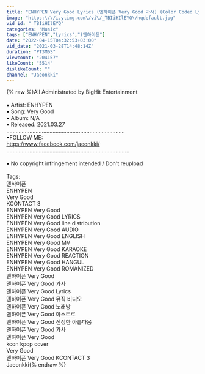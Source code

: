 ```yaml
---
title: "ENHYPEN Very Good Lyrics (엔하이픈 Very Good 가사) (Color Coded Lyrics)"
image: "https:\/\/i.ytimg.com\/vi\/_TBIiHIlEYQ\/hqdefault.jpg"
vid_id: "_TBIiHIlEYQ"
categories: "Music"
tags: ["ENHYPEN","Lyrics","(엔하이픈"]
date: "2022-04-15T04:32:53+03:00"
vid_date: "2021-03-28T14:48:14Z"
duration: "PT3M6S"
viewcount: "204157"
likeCount: "5514"
dislikeCount: ""
channel: "Jaeonkki"
---
```

{% raw %}All Administrated by BigHit Entertainment<br /><br />• Artist: ENHYPEN<br />• Song: Very Good<br />• Album: N/A<br />• Released: 2021.03.27<br />.............................................................................<br />•FOLLOW ME:<br /><a rel="nofollow" target="blank" href="https://www.facebook.com/jaeonkki/​">https://www.facebook.com/jaeonkki/​</a><br />................................................................................<br /><br />• No copyright infringement intended / Don't reupload<br /><br />Tags:<br />엔하이픈<br />ENHYPEN<br />Very Good<br />KCONTACT 3<br />ENHYPEN Very Good<br />ENHYPEN Very Good LYRICS<br />ENHYPEN Very Good line distribution<br />ENHYPEN Very Good AUDIO<br />ENHYPEN Very Good ENGLISH<br />ENHYPEN Very Good MV<br />ENHYPEN Very Good KARAOKE<br />ENHYPEN Very Good REACTION<br />ENHYPEN Very Good HANGUL<br />ENHYPEN Very Good ROMANIZED<br />엔하이픈 Very Good<br />엔하이픈 Very Good 가사<br />엔하이픈 Very Good Lyrics<br />엔하이픈 Very Good 뮤직 비디오<br />엔하이픈 Very Good 노래방<br />엔하이픈 Very Good 아스트로<br />엔하이픈 Very Good 진정한 아름다움<br />엔하이픈 Very Good 가사<br />엔하이픈 Very Good<br />kcon kpop cover<br />Very Good<br />엔하이픈 Very Good KCONTACT 3<br />Jaeonkki{% endraw %}
